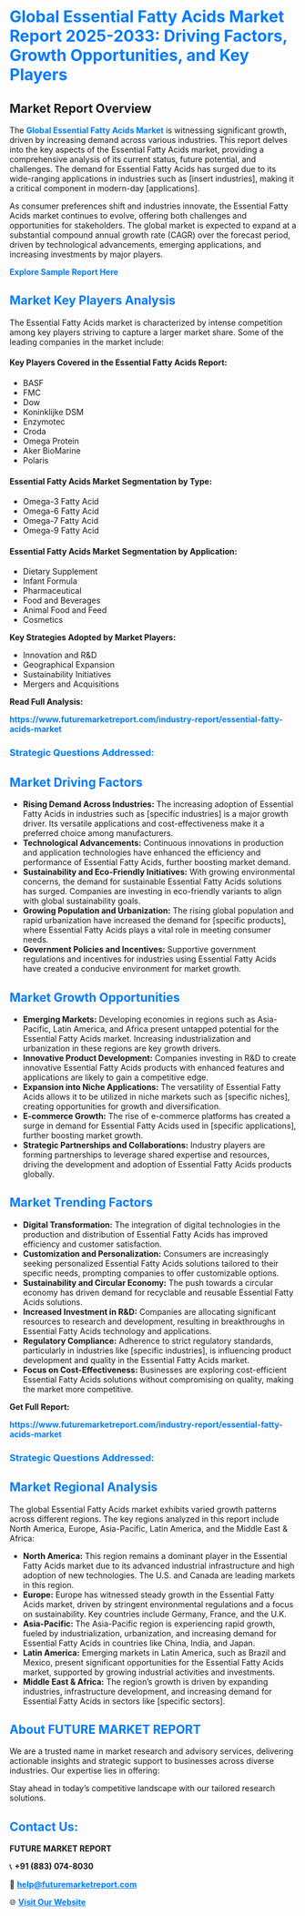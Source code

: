 <h1 style="color: #007BFF;">Global Essential Fatty Acids Market Report 2025-2033: Driving Factors, Growth Opportunities, and Key Players</h1>

<section id="overview">
<h2>Market Report Overview</h2>
<p>The <a href="https://www.futuremarketreport.com/industry-report/essential-fatty-acids-market" style="color: #007BFF; text-decoration: none;"><strong>Global Essential Fatty Acids Market</strong></a> is witnessing significant growth, driven by increasing demand across various industries. This report delves into the key aspects of the Essential Fatty Acids market, providing a comprehensive analysis of its current status, future potential, and challenges. The demand for Essential Fatty Acids has surged due to its wide-ranging applications in industries such as [insert industries], making it a critical component in modern-day [applications].</p>
<p>As consumer preferences shift and industries innovate, the Essential Fatty Acids market continues to evolve, offering both challenges and opportunities for stakeholders. The global market is expected to expand at a substantial compound annual growth rate (CAGR) over the forecast period, driven by technological advancements, emerging applications, and increasing investments by major players.</p>
</section>

<section id="overview">
<p><a href="https://www.futuremarketreport.com/request-sample/reportId=54356" style="color: #007BFF; text-decoration: none;"><strong>Explore Sample Report Here</strong></a></p>
</section>

<section id="key-players">
<h2 style="color: #007BFF;">Market Key Players Analysis</h2>
<p>The Essential Fatty Acids market is characterized by intense competition among key players striving to capture a larger market share. Some of the leading companies in the market include:</p>
<h4>Key Players Covered in the Essential Fatty Acids Report:</h4>
<ul><li>BASF</li><li>FMC</li><li>Dow</li><li>Koninklijke DSM</li><li>Enzymotec</li><li>Croda</li><li>Omega Protein</li><li>Aker BioMarine</li><li>Polaris</li></ul>
<h4>Essential Fatty Acids Market Segmentation by Type:</h4>
<ul><li>Omega-3 Fatty Acid</li><li>Omega-6 Fatty Acid</li><li>Omega-7 Fatty Acid</li><li>Omega-9 Fatty Acid</li></ul>

<h4>Essential Fatty Acids Market Segmentation by Application:</h4>
<ul><li>Dietary Supplement</li><li>Infant Formula</li><li>Pharmaceutical</li><li>Food and Beverages</li><li>Animal Food and Feed</li><li>Cosmetics</li></ul>
<p><strong>Key Strategies Adopted by Market Players:</strong></p>
<ul>
<li>Innovation and R&D</li>
<li>Geographical Expansion</li>
<li>Sustainability Initiatives</li>
<li>Mergers and Acquisitions</li>
</ul>
</section>

<section>
<p><strong>Read Full Analysis: </strong></p><a href="https://www.futuremarketreport.com/industry-report/essential-fatty-acids-market" style="color: #007BFF; text-decoration: none;"><strong>https://www.futuremarketreport.com/industry-report/essential-fatty-acids-market</strong></a>
<h3 style="color: #007BFF;">Strategic Questions Addressed:</h3>
</section>

<section id="driving-factors">
<h2 style="color: #007BFF;">Market Driving Factors</h2>
<ul>
<li><strong>Rising Demand Across Industries:</strong> The increasing adoption of Essential Fatty Acids in industries such as [specific industries] is a major growth driver. Its versatile applications and cost-effectiveness make it a preferred choice among manufacturers.</li>
<li><strong>Technological Advancements:</strong> Continuous innovations in production and application technologies have enhanced the efficiency and performance of Essential Fatty Acids, further boosting market demand.</li>
<li><strong>Sustainability and Eco-Friendly Initiatives:</strong> With growing environmental concerns, the demand for sustainable Essential Fatty Acids solutions has surged. Companies are investing in eco-friendly variants to align with global sustainability goals.</li>
<li><strong>Growing Population and Urbanization:</strong> The rising global population and rapid urbanization have increased the demand for [specific products], where Essential Fatty Acids plays a vital role in meeting consumer needs.</li>
<li><strong>Government Policies and Incentives:</strong> Supportive government regulations and incentives for industries using Essential Fatty Acids have created a conducive environment for market growth.</li>
</ul>
</section>

<section id="growth-opportunities">
<h2 style="color: #007BFF;">Market Growth Opportunities</h2>
<ul>
<li><strong>Emerging Markets:</strong> Developing economies in regions such as Asia-Pacific, Latin America, and Africa present untapped potential for the Essential Fatty Acids market. Increasing industrialization and urbanization in these regions are key growth drivers.</li>
<li><strong>Innovative Product Development:</strong> Companies investing in R&D to create innovative Essential Fatty Acids products with enhanced features and applications are likely to gain a competitive edge.</li>
<li><strong>Expansion into Niche Applications:</strong> The versatility of Essential Fatty Acids allows it to be utilized in niche markets such as [specific niches], creating opportunities for growth and diversification.</li>
<li><strong>E-commerce Growth:</strong> The rise of e-commerce platforms has created a surge in demand for Essential Fatty Acids used in [specific applications], further boosting market growth.</li>
<li><strong>Strategic Partnerships and Collaborations:</strong> Industry players are forming partnerships to leverage shared expertise and resources, driving the development and adoption of Essential Fatty Acids products globally.</li>
</ul>
</section>

<section id="trending-factors">
<h2 style="color: #007BFF;">Market Trending Factors</h2>
<ul>
<li><strong>Digital Transformation:</strong> The integration of digital technologies in the production and distribution of Essential Fatty Acids has improved efficiency and customer satisfaction.</li>
<li><strong>Customization and Personalization:</strong> Consumers are increasingly seeking personalized Essential Fatty Acids solutions tailored to their specific needs, prompting companies to offer customizable options.</li>
<li><strong>Sustainability and Circular Economy:</strong> The push towards a circular economy has driven demand for recyclable and reusable Essential Fatty Acids solutions.</li>
<li><strong>Increased Investment in R&D:</strong> Companies are allocating significant resources to research and development, resulting in breakthroughs in Essential Fatty Acids technology and applications.</li>
<li><strong>Regulatory Compliance:</strong> Adherence to strict regulatory standards, particularly in industries like [specific industries], is influencing product development and quality in the Essential Fatty Acids market.</li>
<li><strong>Focus on Cost-Effectiveness:</strong> Businesses are exploring cost-efficient Essential Fatty Acids solutions without compromising on quality, making the market more competitive.</li>
</ul>
</section>

<section>
<p><strong>Get Full Report: </strong></p><a href="https://www.futuremarketreport.com/industry-report/essential-fatty-acids-market" style="color: #007BFF; text-decoration: none;"><strong>https://www.futuremarketreport.com/industry-report/essential-fatty-acids-market</strong></a>
<h3 style="color: #007BFF;">Strategic Questions Addressed:</h3>
</section>


<section id="regional-analysis">
<h2 style="color: #007BFF;">Market Regional Analysis</h2>
<p>The global Essential Fatty Acids market exhibits varied growth patterns across different regions. The key regions analyzed in this report include North America, Europe, Asia-Pacific, Latin America, and the Middle East & Africa:</p>
<ul>
<li><strong>North America:</strong> This region remains a dominant player in the Essential Fatty Acids market due to its advanced industrial infrastructure and high adoption of new technologies. The U.S. and Canada are leading markets in this region.</li>
<li><strong>Europe:</strong> Europe has witnessed steady growth in the Essential Fatty Acids market, driven by stringent environmental regulations and a focus on sustainability. Key countries include Germany, France, and the U.K.</li>
<li><strong>Asia-Pacific:</strong> The Asia-Pacific region is experiencing rapid growth, fueled by industrialization, urbanization, and increasing demand for Essential Fatty Acids in countries like China, India, and Japan.</li>
<li><strong>Latin America:</strong> Emerging markets in Latin America, such as Brazil and Mexico, present significant opportunities for the Essential Fatty Acids market, supported by growing industrial activities and investments.</li>
<li><strong>Middle East & Africa:</strong> The region’s growth is driven by expanding industries, infrastructure development, and increasing demand for Essential Fatty Acids in sectors like [specific sectors].</li>
</ul>
</section>

<footer>
<h2 style="color: #007BFF;">About FUTURE MARKET REPORT</h2>
<p>We are a trusted name in market research and advisory services, delivering actionable insights and strategic support to businesses across diverse industries. Our expertise lies in offering:</p>

<p>Stay ahead in today’s competitive landscape with our tailored research solutions.</p>

<h2 style="color: #007BFF;">Contact Us:</h2>
<p><strong>FUTURE MARKET REPORT</strong></p>
<p>📞 <strong>+91 (883) 074-8030</strong></p>
<p>📧 <strong><a href="mailto:help@futuremarketreport.com" style="color: #007BFF;">help@futuremarketreport.com</a></strong></p>
<p>🌐 <strong><a href="https://www.futuremarketreport.com/" style="color: #007BFF;">Visit Our Website</a></strong></p>
</footer>